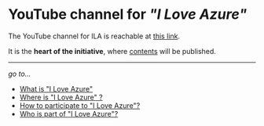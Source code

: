 # YouTube channel for *"I Love Azure"*

The YouTube channel for ILA is reachable at [this link](https://www.youtube.com/channel/UCTlB5cXYRrAZDcCdLS3A_pg).

It is the **heart of the initiative**, where [contents](..\WhatIs\Content.md) will be published.

---
*go to...*

- [What is "I Love Azure"](..\WhatIs\WhatIs.md)
- [Where is "I Love Azure" ?](..\WhereIs\WhereIs.md)
- [How to participate to "I Love Azure"?](..\HowToPart\HowToPart.md)
- [Who is part of "I Love Azure"?](..\WhoIsIn\WhoIsIn.md)
